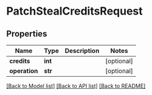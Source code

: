 # PatchStealCreditsRequest


## Properties
Name | Type | Description | Notes
------------ | ------------- | ------------- | -------------
**credits** | **int** |  | [optional] 
**operation** | **str** |  | [optional] 

[[Back to Model list]](../README.md#documentation-for-models) [[Back to API list]](../README.md#documentation-for-api-endpoints) [[Back to README]](../README.md)


